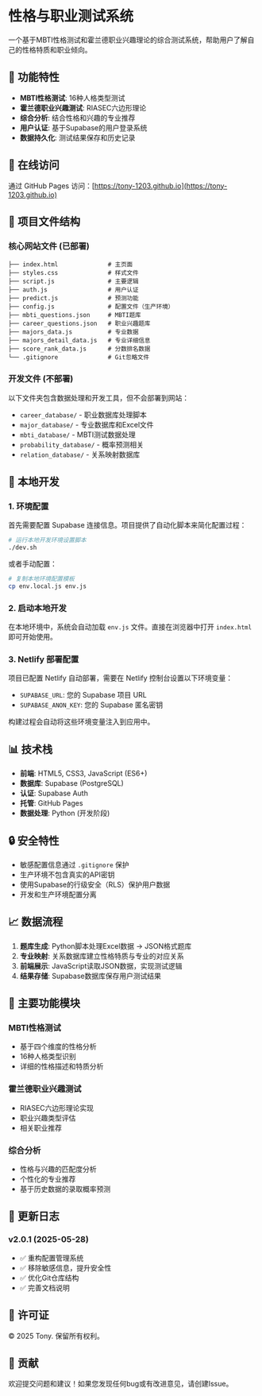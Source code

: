 # 性格与职业测试系统

一个基于MBTI性格测试和霍兰德职业兴趣理论的综合测试系统，帮助用户了解自己的性格特质和职业倾向。

## 🌟 功能特性

- **MBTI性格测试**: 16种人格类型测试
- **霍兰德职业兴趣测试**: RIASEC六边形理论
- **综合分析**: 结合性格和兴趣的专业推荐
- **用户认证**: 基于Supabase的用户登录系统
- **数据持久化**: 测试结果保存和历史记录

## 🚀 在线访问

通过 GitHub Pages 访问：[https://tony-1203.github.io](https://tony-1203.github.io)

## 📁 项目文件结构

### 核心网站文件 (已部署)
```
├── index.html              # 主页面
├── styles.css              # 样式文件
├── script.js               # 主要逻辑
├── auth.js                 # 用户认证
├── predict.js              # 预测功能
├── config.js               # 配置文件（生产环境）
├── mbti_questions.json     # MBTI题库
├── career_questions.json   # 职业兴趣题库
├── majors_data.js          # 专业数据
├── majors_detail_data.js   # 专业详细信息
├── score_rank_data.js      # 分数排名数据
└── .gitignore              # Git忽略文件
```

### 开发文件 (不部署)
以下文件夹包含数据处理和开发工具，但不会部署到网站：
- `career_database/` - 职业数据库处理脚本
- `major_database/` - 专业数据库和Excel文件
- `mbti_database/` - MBTI测试数据处理
- `probability_database/` - 概率预测相关
- `relation_database/` - 关系映射数据库

## 🔧 本地开发

### 1. 环境配置

首先需要配置 Supabase 连接信息。项目提供了自动化脚本来简化配置过程：

```bash
# 运行本地开发环境设置脚本
./dev.sh
```

或者手动配置：

```bash
# 复制本地环境配置模板
cp env.local.js env.js
```

### 2. 启动本地开发

在本地环境中，系统会自动加载 `env.js` 文件。直接在浏览器中打开 `index.html` 即可开始使用。

### 3. Netlify 部署配置

项目已配置 Netlify 自动部署，需要在 Netlify 控制台设置以下环境变量：

- `SUPABASE_URL`: 您的 Supabase 项目 URL
- `SUPABASE_ANON_KEY`: 您的 Supabase 匿名密钥

构建过程会自动将这些环境变量注入到应用中。

## 📊 技术栈

- **前端**: HTML5, CSS3, JavaScript (ES6+)
- **数据库**: Supabase (PostgreSQL)
- **认证**: Supabase Auth
- **托管**: GitHub Pages
- **数据处理**: Python (开发阶段)

## 🔒 安全特性

- 敏感配置信息通过 `.gitignore` 保护
- 生产环境不包含真实的API密钥
- 使用Supabase的行级安全（RLS）保护用户数据
- 开发和生产环境配置分离

## 📈 数据流程

1. **题库生成**: Python脚本处理Excel数据 → JSON格式题库
2. **专业映射**: 关系数据库建立性格特质与专业的对应关系
3. **前端展示**: JavaScript读取JSON数据，实现测试逻辑
4. **结果存储**: Supabase数据库保存用户测试结果

## 🎯 主要功能模块

### MBTI性格测试
- 基于四个维度的性格分析
- 16种人格类型识别
- 详细的性格描述和特质分析

### 霍兰德职业兴趣测试
- RIASEC六边形理论实现
- 职业兴趣类型评估
- 相关职业推荐

### 综合分析
- 性格与兴趣的匹配度分析
- 个性化的专业推荐
- 基于历史数据的录取概率预测

## 📝 更新日志

### v2.0.1 (2025-05-28)
- ✅ 重构配置管理系统
- ✅ 移除敏感信息，提升安全性
- ✅ 优化Git仓库结构
- ✅ 完善文档说明

## 📄 许可证

© 2025 Tony. 保留所有权利。

## 🤝 贡献

欢迎提交问题和建议！如果您发现任何bug或有改进意见，请创建Issue。

